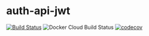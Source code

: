 # auth-api-jwt

[![Build Status](https://travis-ci.com/boranseckin/auth-api-jwt.svg?branch=master)](https://travis-ci.com/boranseckin/auth-api-jwt) ![Docker Cloud Build Status](https://img.shields.io/docker/cloud/build/boranseckin/auth-api-jwt) [![codecov](https://codecov.io/gh/boranseckin/auth-api-jwt/branch/master/graph/badge.svg)](https://codecov.io/gh/boranseckin/auth-api-jwt)
